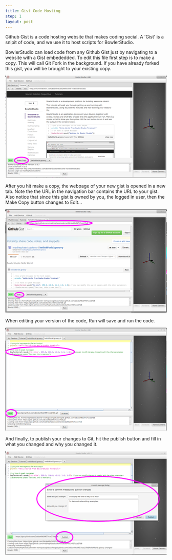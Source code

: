 ```yaml
---
title: Gist Code Hosting
step: 1
layout: post
---
```


Github Gist is a code hosting website that makes coding social. A 'Gist' is a snipit of code, and we use it to host scripts for BowlerStudio.

BowlerStudio can load code from any Github Gist just by navigating to a website with a Gist embededded. To edit this file first step is to make a copy. This will call Git Fork in the background. If you have already forked this gist, you will be brought to your existing copy. 

<img src="/img/bowlerstudioscreengrab/clickonname.png" alt="BowlerStudio Screen Cap" class="img-responsive" >

After you hit make a copy, the webpage of your new gist is opened in a new tab. Note the the URL in the navigation bar contains the URL to your gist. Also notice that since this gist is owned by you, the logged in user, then the Make Copy button changes to Edit...

<img src="/img/bowlerstudioscreengrab/fork.png" alt="BowlerStudio Screen Cap" class="img-responsive" >

When editing your version of the code, Run will save and run the code.  

<img src="/img/bowlerstudioscreengrab/editGist.png" alt="BowlerStudio Screen Cap" class="img-responsive" >

And finally, to publish your changes to Git, hit the publish button and fill in what you changed and why you changed it. 

<img src="/img/bowlerstudioscreengrab/updateGist.png" alt="BowlerStudio Screen Cap" class="img-responsive" >

